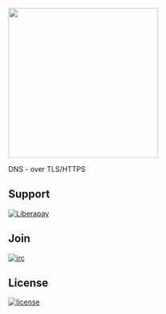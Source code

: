 <a href="https://libredns.gr"><img src="https://libredns.gr/static/img/libredns.svg" width="300"></a>

DNS - over TLS/HTTPS

## Support

[![Liberapay](https://libreops.cc/static/img/liberapay.svg)](https://liberapay.com/libreops/donate)

## Join

[![irc](https://img.shields.io/badge/Matrix-%23libreops:matrix.org-blue.svg)](https://riot.im/app/#/room/#libreops:matrix.org)

## License

[![license](https://img.shields.io/badge/license-AGPL%203.0-6672D8.svg)](LICENSE)

